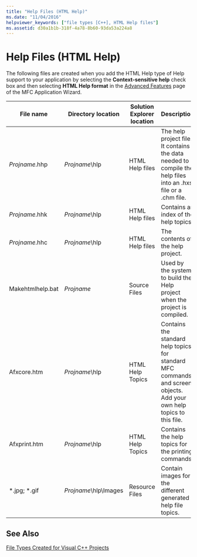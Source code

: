 ```yaml
---
title: "Help Files (HTML Help)"
ms.date: "11/04/2016"
helpviewer_keywords: ["file types [C++], HTML Help files"]
ms.assetid: d30a1b1b-318f-4a78-8b60-93da53a224a8
---
```

# Help Files (HTML Help)

The following files are created when you add the HTML Help type of Help support to your application by selecting the **Context-sensitive help** check box and then selecting **HTML Help format** in the [Advanced Features](../mfc/reference/advanced-features-mfc-application-wizard.md) page of the MFC Application Wizard.

|File name|Directory location|Solution Explorer location|Description|
|---------------|------------------------|--------------------------------|-----------------|
|*Projname*.hhp|*Projname*\hlp|HTML Help files|The help project file. It contains the data needed to compile the help files into an .hxs file or a .chm file.|
|*Projname*.hhk|*Projname*\hlp|HTML Help files|Contains an index of the help topics.|
|*Projname*.hhc|*Projname*\hlp|HTML Help files|The contents of the help project.|
|Makehtmlhelp.bat|*Projname*|Source Files|Used by the system to build the Help project when the project is compiled.|
|Afxcore.htm|*Projname*\hlp|HTML Help Topics|Contains the standard help topics for standard MFC commands and screen objects. Add your own help topics to this file.|
|Afxprint.htm|*Projname*\hlp|HTML Help Topics|Contains the help topics for the printing commands.|
|*.jpg; \*.gif|*Projname*\hlp\Images|Resource Files|Contain images for the different generated help file topics.|

## See Also

[File Types Created for Visual C++ Projects](../ide/file-types-created-for-visual-cpp-projects.md)